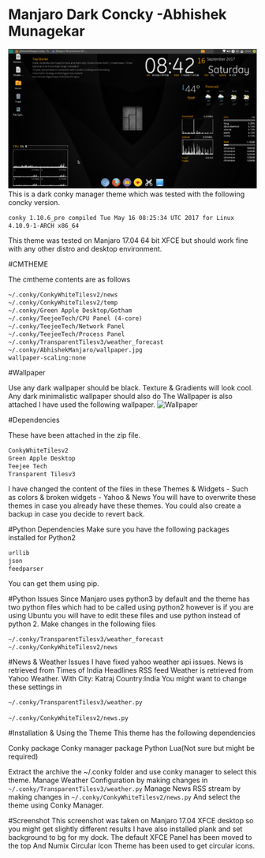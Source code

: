 Manjaro Dark Concky -Abhishek Munagekar
===================
![Screenshot](https://github.com/munagekar/MJRDarkConcky/blob/master/MJRDarkConcky.png)
This is a dark conky manager theme which was tested with the following concky version.

    conky 1.10.6_pre compiled Tue May 16 08:25:34 UTC 2017 for Linux 4.10.9-1-ARCH x86_64

This theme was tested on Manjaro 17.04 64 bit XFCE but should work fine with any other distro and desktop environment.

#CMTHEME

The cmtheme contents are as follows 

    ~/.conky/ConkyWhiteTilesv2/news
    ~/.conky/ConkyWhiteTilesv2/temp
    ~/.conky/Green Apple Desktop/Gotham
    ~/.conky/TeejeeTech/CPU Panel (4-core)
    ~/.conky/TeejeeTech/Network Panel
    ~/.conky/TeejeeTech/Process Panel
    ~/.conky/TransparentTilesv3/weather_forecast
    ~/.conky/AbhishekManjaro/wallpaper.jpg
    wallpaper-scaling:none

#Wallpaper

Use any dark wallpaper should be black. Texture & Gradients will look cool.
Any dark minimalistic wallpaper should also do
The Wallpaper is also attached
I have used the following wallpaper.
![Wallpaper](https://pre00.deviantart.net/c84a/th/pre/f/2016/213/c/a/manjaro_monochrome_ws_wallpaper_by_rvc_2011-dac94gy.jpg)

#Dependencies

These have been attached in the zip file.

    ConkyWhiteTilesv2
    Green Apple Desktop
    Teejee Tech
    Transparent Tilesv3

I have changed the content of the files in these Themes & Widgets - Such as colors & broken widgets - Yahoo & News
You will have to overwrite these themes in case you already have these themes.
You could also create a backup in case you decide to revert back.

#Python Dependencies
Make sure you have the following packages installed for Python2

    urllib
    json
    feedparser

You can get them using pip.

#Python Issues
Since Manjaro uses python3 by default and the theme has two python files which had to be called using python2 however is if you are using Ubuntu you will have to edit these files and use python instead of python 2.
Make changes in the following files

    ~/.conky/TransparentTilesv3/weather_forecast
    ~/.conky/ConkyWhiteTilesv2/news

#News & Weather Issues
I have fixed yahoo weather api issues.
News is retrieved from Times of India Headlines RSS feed
Weather is retrieved from Yahoo Weather. With City: Katraj Country:India
You might want to change these settings in

    ~/.conky/TransparentTilesv3/weather.py

    ~/.conky/ConkyWhiteTilesv2/news.py


#Installation & Using the Theme
This theme has the following dependencies

Conky package 
Conky manager package
Python
Lua(Not sure but might be required)

Extract the archive the ~/.conky folder and use conky manager to select this theme.
Manage Weather Configuration by making changes in `~/.conky/TransparentTilesv3/weather.py`
Manage News RSS stream by making changes in `~/.conky/ConkyWhiteTilesv2/news.py`
And select the theme using Conky Manager.



#Screenshot 
This screenshot was taken on Manjaro 17.04 XFCE desktop so you might get slightly different results
I have also installed plank and set background to bg for my dock.
The default XFCE Panel has been moved to the top
And Numix Circular Icon Theme has been used to get circular icons.




